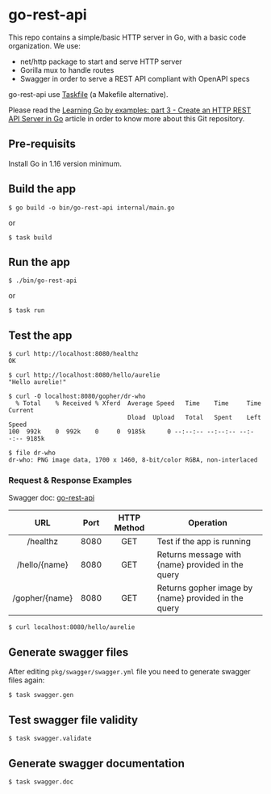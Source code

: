 # go-rest-api

This repo contains a simple/basic HTTP server in Go, with a basic code organization.
We use:
* net/http package to start and serve HTTP server
* Gorilla mux to handle routes
* Swagger in order to serve a REST API compliant with OpenAPI specs

go-rest-api use [Taskfile](https://dev.to/stack-labs/introduction-to-taskfile-a-makefile-alternative-h92) (a Makefile alternative). 

Please read the [Learning Go by examples: part 3 - Create an HTTP REST API Server in Go](https://dev.to/aurelievache/learning-go-by-examples-part-2-create-an-http-rest-api-server-in-go-1cdm) article in order to know more about this Git repository.

## Pre-requisits

Install Go in 1.16 version minimum.

## Build the app

`$ go build -o bin/go-rest-api internal/main.go`

or

`$ task build`

## Run the app

`$ ./bin/go-rest-api`

or

`$ task run`

## Test the app

```
$ curl http://localhost:8080/healthz
OK

$ curl http://localhost:8080/hello/aurelie
"Hello aurelie!"

$ curl -O localhost:8080/gopher/dr-who
  % Total    % Received % Xferd  Average Speed   Time    Time     Time  Current
                                 Dload  Upload   Total   Spent    Left  Speed
100  992k    0  992k    0     0  9185k      0 --:--:-- --:--:-- --:--:-- 9185k

$ file dr-who
dr-who: PNG image data, 1700 x 1460, 8-bit/color RGBA, non-interlaced
```

### Request & Response Examples

Swagger doc: [go-rest-api](https://github.com/scraly/learning-go-by-examples/blob/main/go-rest-api/doc/index.html)

|                 URL					 | Port | HTTP Method			       | Operation														    |
|:-------------------------:|:--------:|:-----------------------:|------------------------------------------------------------------------|
| /healthz							 | 8080 | GET       |  Test if the app is running							    |
| /hello/{name}							 | 8080 | GET       |  Returns message with {name} provided in the query							    |						    |
| /gopher/{name}							 | 8080 | GET       |  Returns gopher image by {name} provided in the query							    |						    |

`$ curl localhost:8080/hello/aurelie`

## Generate swagger files

After editing `pkg/swagger/swagger.yml` file you need to generate swagger files again:

`$ task swagger.gen`

## Test swagger file validity

`$ task swagger.validate`

## Generate swagger documentation

`$ task swagger.doc`